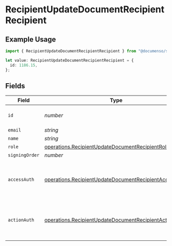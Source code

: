 # RecipientUpdateDocumentRecipientRecipient

## Example Usage

```typescript
import { RecipientUpdateDocumentRecipientRecipient } from "@documenso/sdk-typescript/models/operations";

let value: RecipientUpdateDocumentRecipientRecipient = {
  id: 1186.15,
};
```

## Fields

| Field                                                                                                                          | Type                                                                                                                           | Required                                                                                                                       | Description                                                                                                                    |
| ------------------------------------------------------------------------------------------------------------------------------ | ------------------------------------------------------------------------------------------------------------------------------ | ------------------------------------------------------------------------------------------------------------------------------ | ------------------------------------------------------------------------------------------------------------------------------ |
| `id`                                                                                                                           | *number*                                                                                                                       | :heavy_check_mark:                                                                                                             | The ID of the recipient to update.                                                                                             |
| `email`                                                                                                                        | *string*                                                                                                                       | :heavy_minus_sign:                                                                                                             | N/A                                                                                                                            |
| `name`                                                                                                                         | *string*                                                                                                                       | :heavy_minus_sign:                                                                                                             | N/A                                                                                                                            |
| `role`                                                                                                                         | [operations.RecipientUpdateDocumentRecipientRole](../../models/operations/recipientupdatedocumentrecipientrole.md)             | :heavy_minus_sign:                                                                                                             | N/A                                                                                                                            |
| `signingOrder`                                                                                                                 | *number*                                                                                                                       | :heavy_minus_sign:                                                                                                             | N/A                                                                                                                            |
| `accessAuth`                                                                                                                   | [operations.RecipientUpdateDocumentRecipientAccessAuth](../../models/operations/recipientupdatedocumentrecipientaccessauth.md) | :heavy_minus_sign:                                                                                                             | The type of authentication required for the recipient to access the document.                                                  |
| `actionAuth`                                                                                                                   | [operations.RecipientUpdateDocumentRecipientActionAuth](../../models/operations/recipientupdatedocumentrecipientactionauth.md) | :heavy_minus_sign:                                                                                                             | The type of authentication required for the recipient to sign the document.                                                    |